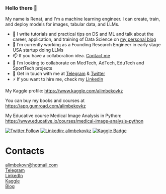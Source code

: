 ### Hello there 👋

My name is Renat, and I'm a machine learning engineer. I can create, train, and deploy models for images, tabular data, and LLMs.

- 📱 I write tutorials and practical tips on DS and ML and talk about the career, application, and training of Data Science on [my personal blog](https://alimbekov.com/)
- 🔭 I’m currently working as a Founding Research Engineer in early stage USA startup doing LLMs
- 📫 If you have a collaboration idea. [Contact me](mailto:alimbekovr@hotmail.com)
- 👯 I’m looking to collaborate on MedTech, AdTech, EduTech and SportTech projects
- 💬 Get in touch with me at [Telegram](https://t.me/alimbekovkz) & [Twitter](https://twitter.com/alimbekovkz)
- ⚡ If you want to hire me, check my [Linkedin](https://www.linkedin.com/in/alimbekovkz/)

My Kaggle profile: https://www.kaggle.com/alimbekovkz

You can buy my books and courses at https://app.gumroad.com/alimbekovkz

My Educative course Medical Image Analysis in Python: https://www.educative.io/courses/medical-image-analysis-python

[![Twitter Follow](https://img.shields.io/twitter/follow/alimbekovkz?label=Follow&style=social)](https://twitter.com/alimbekovkz)
[![Linkedin: alimbekovkz](https://img.shields.io/badge/-Renat%20Alimbekov-blue?style=flat-square&logo=Linkedin&logoColor=white&link=https://www.linkedin.com/in/alimbekovkz/)](https://www.linkedin.com/in/alimbekovkz/)
[![Kaggle Badge](https://img.shields.io/badge/-teal?style=flat&logo=kaggle&logoColor=deepblue&link=https://www.kaggle.com/alimbekovkz)](https://www.kaggle.com/alimbekovkz)


# Contacts
alimbekovr@hotmail.com <br>
<a href="https://t.me/alimbekovkz">Telegram</a> <br>
<a href="https://www.linkedin.com/in/alimbekovkz/">LinkedIn</a> <br>
<a href="https://www.kaggle.com/alimbekovkz">Kaggle</a> <br>
<a href="https://alimbekov.com/">Blog</a> <br>


